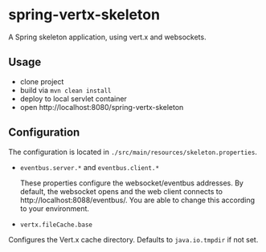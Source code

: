 # spring-vertx-skeleton
A Spring skeleton application, using vert.x and websockets.

## Usage

+ clone project
+ build via `mvn clean install`
+ deploy to local servlet container
+ open http://localhost:8080/spring-vertx-skeleton


## Configuration

The configuration is located in `./src/main/resources/skeleton.properties`.

+ `eventbus.server.*` and `eventbus.client.*`

  These properties configure the websocket/eventbus addresses. By default, the websocket opens and the web client connects to http://localhost:8088/eventbus/. You are able to change this according to your environment.

+  `vertx.fileCache.base`

  Configures the Vert.x cache directory. Defaults to `java.io.tmpdir` if not set.
